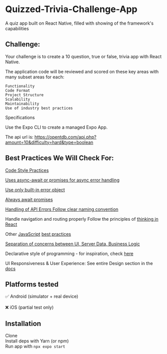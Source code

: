 # Quizzed-Trivia-Challenge-App
A quiz app built on React Native, filled with showing of the framework's capabilities

## Challenge:
Your challenge is to create a 10 question, true or false, trivia app with React Native.

The application code will be reviewed and scored on these key areas with many subset areas for each:

    Functionality
    Code Format
    Project Structure
    Scalability
    Maintainability
    Use of industry best practices

Specifications

Use the Expo CLI to create a managed Expo App.

The api url is: https://opentdb.com/api.php?amount=10&difficulty=hard&type=boolean

## Best Practices We Will Check For:

[Code Style Practices](https://github.com/goldbergyoni/nodebestpractices#3-code-style-practices) 

[Uses async-await or promises for async error handling](https://github.com/goldbergyoni/nodebestpractices#-21-use-async-await-or-promises-for-async-error-handling) 

[Use only built-in error object](https://github.com/goldbergyoni/nodebestpractices#-22-use-only-the-built-in-error-object) 

[Always await promises](https://github.com/goldbergyoni/nodebestpractices#-212-always-await-promises-before-returning-to-avoid-a-partial-stacktrace) 

[Handling of API Errors Follow clear naming convention](https://github.com/kettanaito/naming-cheatsheet) 

Handle navigation and routing properly Follow the principles of [thinking in React](https://reactjs.org/docs/thinking-in-react.html) 

Other [JavaScript](https://exploringjs.com/impatient-js/toc.html) [best practices](https://exploringjs.com/deep-js/toc.html) 

[Separation of concerns between UI, Server Data, Business Logic](https://khalilstemmler.com/articles/client-side-architecture/introduction/) 

Declarative style of programming - for inspiration, check [here](https://betterprogramming.pub/write-delightful-declarative-javascript-a83c91111e12) 

UI Responsiveness & User Experience: See entire Design section in the [docs](https://reactnative.dev/docs)

## Platforms tested
:white_check_mark: Android (simulator + real device) <br />
<br />
:x: iOS (partial test only)

## Installation
Clone <br />
Install deps with Yarn (or npm) <br />
Run app with `npx expo start`
